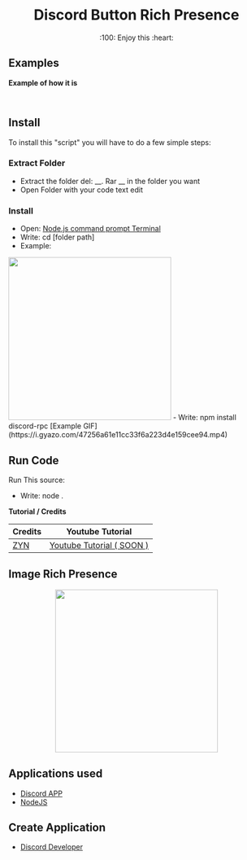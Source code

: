 <h1 align="center">Discord Button Rich Presence</h1>
<p align="center">:100: Enjoy this :heart:</p>


## Examples

**Example of how it is** 

<p align="center">
  <img src="https://i.gyazo.com/e551d2827348191ef2a98789e5ca12e7.png" alt=""/>
</p>

<p align="center">
  <img src="https://i.gyazo.com/7e7797aa90df62b5e80e5527512c0e15.png" alt=""/>
</p>


## Install

To install this "script" you will have to do a few simple steps:

 ### Extract Folder
  - Extract the folder del: __. Rar __ in the folder you want
  - Open Folder with your code text edit
 
 ### Install
  - Open: [Node.js command prompt Terminal](https://nodejs.org/en/) 
  - Write: cd [folder path] 
   - Example: <p align="center">
   <img src="https://cdn.discordapp.com/attachments/721337166495481856/805109253701369866/unknown.png" width="320">
   - Write: npm install discord-rpc [Example GIF](https://i.gyazo.com/47256a61e11cc33f6a223d4e159cee94.mp4)
 
## Run Code
 Run This source:
  - Write: node .

**Tutorial / Credits**

Credits | Youtube Tutorial 
-------- | ----------------
[ZYN]()  | [Youtube Tutorial ( SOON )](  )

## Image Rich Presence

<p align="center">
  <img src="https://cdn.discordapp.com/attachments/721337166495481856/805104186390872124/unknown.png" width="320" />
</p>

## Applications used

- [Discord APP](https://discord.com/api/download?platform=win)
- [NodeJS](https://nodejs.org/en/)

## Create Application

- [Discord Developer](https://discord.com/developers/applications)
